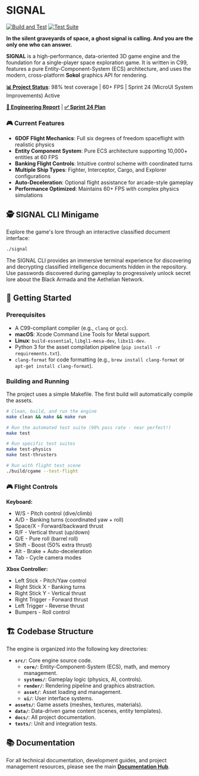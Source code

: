 # SIGNAL

[![Build and Test](https://github.com/ratimics/cgame/actions/workflows/build.yml/badge.svg)](https://github.com/ratimics/cgame/actions/workflows/build.yml)
[![Test Suite](https://github.com/ratimics/cgame/actions/workflows/test.yml/badge.svg)](https://github.com/ratimics/cgame/actions/workflows/test.yml)

**In the silent graveyards of space, a ghost signal is calling. And you are the only one who can answer.**

**SIGNAL** is a high-performance, data-oriented 3D game engine and the foundation for a single-player space exploration game. It is written in C99, features a pure Entity-Component-System (ECS) architecture, and uses the modern, cross-platform **Sokol** graphics API for rendering.

**[📊 Project Status](docs/PROJECT_STATUS.md)**: 98% test coverage | 60+ FPS | Sprint 24 (MicroUI System Improvements) Active

**[📝 Engineering Report](docs/sprints/active/engineering_report.md)** | **[✅ Sprint 24 Plan](docs/sprints/active/SPRINT_24_PLAN.md)**

### 🎮 Current Features

- **6DOF Flight Mechanics**: Full six degrees of freedom spaceflight with realistic physics
- **Entity Component System**: Pure ECS architecture supporting 10,000+ entities at 60 FPS
- **Banking Flight Controls**: Intuitive control scheme with coordinated turns
- **Multiple Ship Types**: Fighter, Interceptor, Cargo, and Explorer configurations
- **Auto-Deceleration**: Optional flight assistance for arcade-style gameplay
- **Performance Optimized**: Maintains 60+ FPS with complex physics simulations

## 🕵️ SIGNAL CLI Minigame

Explore the game's lore through an interactive classified document interface:

```bash
./signal
```

The SIGNAL CLI provides an immersive terminal experience for discovering and decrypting classified intelligence documents hidden in the repository. Use passwords discovered during gameplay to progressively unlock secret lore about the Black Armada and the Aethelian Network.

## 🚀 Getting Started

### Prerequisites

- A C99-compliant compiler (e.g., `clang` or `gcc`).
- **macOS**: Xcode Command Line Tools for Metal support.
- **Linux**: `build-essential`, `libgl1-mesa-dev`, `libx11-dev`.
- Python 3 for the asset compilation pipeline (`pip install -r requirements.txt`).
- `clang-format` for code formatting (e.g., `brew install clang-format` or `apt-get install clang-format`).

### Building and Running

The project uses a simple Makefile. The first build will automatically compile the assets.

```bash
# Clean, build, and run the engine
make clean && make && make run

# Run the automated test suite (98% pass rate - near perfect!)
make test

# Run specific test suites
make test-physics
make test-thrusters

# Run with flight test scene
./build/cgame --test-flight
```

### 🎮 Flight Controls

**Keyboard:**
- W/S - Pitch control (dive/climb)
- A/D - Banking turns (coordinated yaw + roll)
- Space/X - Forward/backward thrust
- R/F - Vertical thrust (up/down)
- Q/E - Pure roll (barrel roll)
- Shift - Boost (50% extra thrust)
- Alt - Brake + Auto-deceleration
- Tab - Cycle camera modes

**Xbox Controller:**
- Left Stick - Pitch/Yaw control
- Right Stick X - Banking turns
- Right Stick Y - Vertical thrust
- Right Trigger - Forward thrust
- Left Trigger - Reverse thrust
- Bumpers - Roll control

## 🏗️ Codebase Structure

The engine is organized into the following key directories:

- **`src/`**: Core engine source code.
  - **`core/`**: Entity-Component-System (ECS), math, and memory management.
  - **`systems/`**: Gameplay logic (physics, AI, controls).
  - **`render/`**: Rendering pipeline and graphics abstraction.
  - **`asset/`**: Asset loading and management.
  - **`ui/`**: User interface systems.
- **`assets/`**: Game assets (meshes, textures, materials).
- **`data/`**: Data-driven game content (scenes, entity templates).
- **`docs/`**: All project documentation.
- **`tests/`**: Unit and integration tests.

## 📚 Documentation

For all technical documentation, development guides, and project management resources, please see the main **[Documentation Hub](./docs/README.md)**.